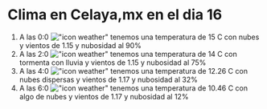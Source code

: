 # Clima en Celaya,mx en el dia 16

1. A las 0:0 !["icon weather"](http://openweathermap.org/img/w/04n.png) tenemos una temperatura de 15 C con nubes y  vientos de 1.15 y nubosidad al 90%
1. A las 2:0 !["icon weather"](http://openweathermap.org/img/w/11n.png) tenemos una temperatura de 14 C con tormenta con lluvia y  vientos de 1.15 y nubosidad al 75%
1. A las 4:0 !["icon weather"](http://openweathermap.org/img/w/03n.png) tenemos una temperatura de 12.26 C con nubes dispersas y  vientos de 1.17 y nubosidad al 32%
1. A las 6:0 !["icon weather"](http://openweathermap.org/img/w/02n.png) tenemos una temperatura de 10.46 C con algo de nubes y  vientos de 1.17 y nubosidad al 12%
